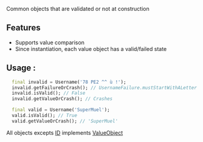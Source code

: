 Common objects that are validated or not at construction

## Features

- Supports value comparison
- Since instantiation, each value object has a valid/failed state

## Usage :

```dart
  final invalid = Username('78 PE2 ^^ ù !');
  invalid.getFailureOrCrash(); // UsernameFailure.mustStartWithALetter
  invalid.isValid(); // False
  invalid.getValueOrCrash(); // Crashes

  final valid = Username('SuperMuel');
  valid.isValid(); // True
  valid.getValueOrCrash(); // 'SuperMuel'
```

All objects excepts [ID](lib/src/id.dart) implements [ValueObject](lib/src/value_object.dart)
